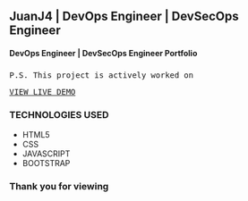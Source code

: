 ## JuanJ4 | DevOps Engineer | DevSecOps Engineer
#### DevOps Engineer | DevSecOps Engineer Portfolio
##### 


<pre>P.S. This project is actively worked on</pre>
<pre><a href="https://juanj4.github.io/">VIEW LIVE DEMO</a></pre>

### TECHNOLOGIES USED
* HTML5
* CSS
* JAVASCRIPT
* BOOTSTRAP


### Thank you for viewing


